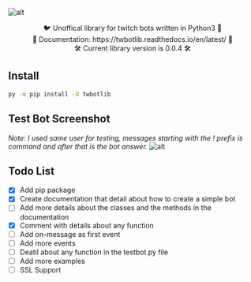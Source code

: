 ![alt](https://i.imgur.com/G5fKROA.jpg)

<p align="center">
  🐦 Unoffical library for twitch bots written in Python3 🤖<br/>
  📄 Documentation: https://twbotlib.readthedocs.io/en/latest/ 📄<br/>
  🛠 Current library version is 0.0.4 🛠
</p>

## Install ##

```bat
py -m pip install -U twbotlib
```

## Test Bot Screenshot ##
*Note: I used same user for testing, messages starting with the ! prefix is command and after that is the bot answer.*
![alt](https://i.imgur.com/yt4VKhW.png)

## Todo List ##
- [x]  Add pip package
- [x]  Create documentation that detail about how to create a simple bot
- [ ]  Add more details about the classes and the methods in the documentation
- [x]  Comment with details about any function
- [ ]  Add on-message as first event
- [ ]  Add more events
- [ ]  Deatil about any function in the testbot.py file
- [ ]  Add more examples
- [ ]  SSL Support
